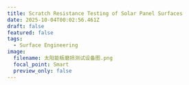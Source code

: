 ```yaml
---
title: Scratch Resistance Testing of Solar Panel Surfaces
date: 2025-10-04T00:02:56.461Z
draft: false
featured: false
tags:
  - Surface Engineering
image:
  filename: 太阳能板磨损测试设备图.png
  focal_point: Smart
  preview_only: false
---
```

